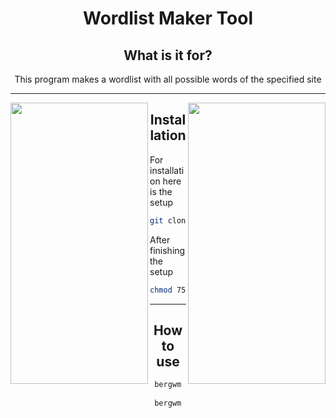 <div align="center">
  
# Wordlist Maker Tool  
  
## What is it for?  
  
This program makes a wordlist with all possible words of the specified site
  
--- 
 
<img src="https://i.pinimg.com/originals/ea/10/20/ea1020b019db82eb22b339fa9bf8c37b.gif" align="left" width="220px" height="450px">
<img src="https://i.pinimg.com/originals/ea/10/20/ea1020b019db82eb22b339fa9bf8c37b.gif" align="right" width="220px" height="450px">
 
## Installation
</div>

For installation here is the setup

 ```sh
git clone https://github.com/berg777/bergwm
```

After finishing the setup
 
 ```sh
chmod 755 bergwm/setup.sh && sudo bergwm/setup.sh
```

<div align="center">

---
  
## How to use
  
</div>
  
```sh
 bergwm <url> <output(wordlist name)>
 
 bergwm https://www.test.com wordlist_test.txt
```
  

